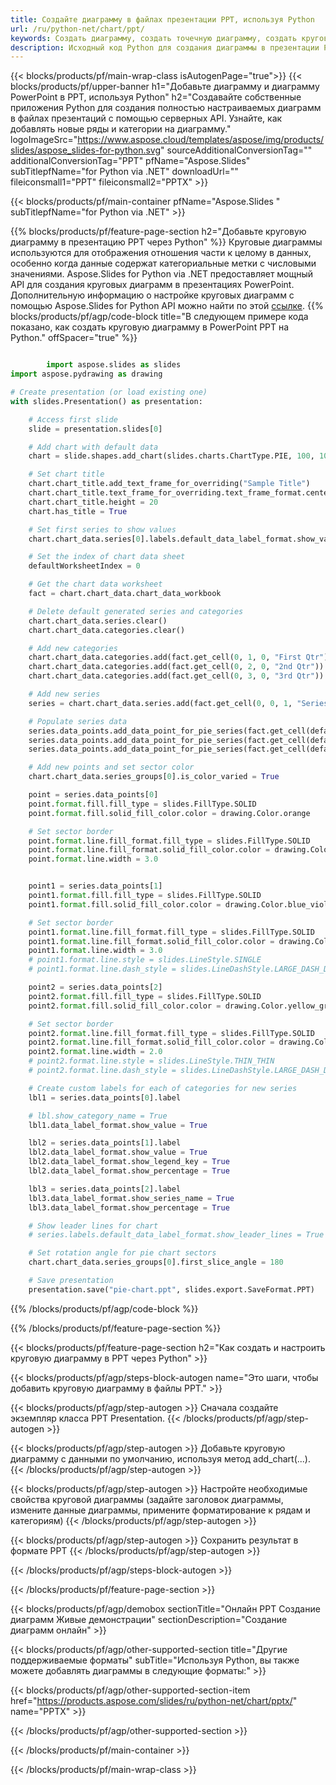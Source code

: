 ```yaml
---
title: Создайте диаграмму в файлах презентации PPT, используя Python
url: /ru/python-net/chart/ppt/
keywords: Создать диаграмму, создать точечную диаграмму, создать круговую диаграмму, создать древовидную диаграмму, создать биржевую диаграмму, создать диаграмму с прямоугольниками и усами, создать гистограмму, создать воронкообразную диаграмму, диаграмму солнечных лучей, многокатегориальную диаграмму, презентацию PowerPoint, Python
description: Исходный код Python для создания диаграммы в презентации PPT.
---
```


{{< blocks/products/pf/main-wrap-class isAutogenPage="true">}}
{{< blocks/products/pf/upper-banner h1="Добавьте диаграмму и диаграмму PowerPoint в PPT, используя Python" h2="Создавайте собственные приложения Python для создания полностью настраиваемых диаграмм в файлах презентаций с помощью серверных API. Узнайте, как добавлять новые ряды и категории на диаграмму." logoImageSrc="https://www.aspose.cloud/templates/aspose/img/products/slides/aspose_slides-for-python.svg" sourceAdditionalConversionTag="" additionalConversionTag="PPT" pfName="Aspose.Slides" subTitlepfName="for Python via .NET" downloadUrl="" fileiconsmall1="PPT" fileiconsmall2="PPTX" >}}

{{< blocks/products/pf/main-container pfName="Aspose.Slides " subTitlepfName="for Python via .NET" >}}

{{% blocks/products/pf/feature-page-section  h2="Добавьте круговую диаграмму в презентацию PPT через Python" %}}
Круговые диаграммы используются для отображения отношения части к целому в данных, особенно когда данные содержат категориальные метки с числовыми значениями. Aspose.Slides for Python via .NET предоставляет мощный API для создания круговых диаграмм в презентациях PowerPoint. Дополнительную информацию о настройке круговых диаграмм с помощью Aspose.Slides for Python API можно найти по этой [ссылке](https://docs.aspose.com/slides/python-net/pie-chart/).
{{% blocks/products/pf/agp/code-block title="В следующем примере кода показано, как создать круговую диаграмму в PowerPoint PPT на Python." offSpacer="true" %}}

```py

        import aspose.slides as slides
import aspose.pydrawing as drawing

# Create presentation (or load existing one) 
with slides.Presentation() as presentation:

    # Access first slide
    slide = presentation.slides[0]

    # Add chart with default data
    chart = slide.shapes.add_chart(slides.charts.ChartType.PIE, 100, 100, 400, 400)

    # Set chart title
    chart.chart_title.add_text_frame_for_overriding("Sample Title")
    chart.chart_title.text_frame_for_overriding.text_frame_format.center_text = slides.NullableBool(True)
    chart.chart_title.height = 20
    chart.has_title = True

    # Set first series to show values
    chart.chart_data.series[0].labels.default_data_label_format.show_value = True

    # Set the index of chart data sheet
    defaultWorksheetIndex = 0

    # Get the chart data worksheet
    fact = chart.chart_data.chart_data_workbook

    # Delete default generated series and categories
    chart.chart_data.series.clear()
    chart.chart_data.categories.clear()

    # Add new categories
    chart.chart_data.categories.add(fact.get_cell(0, 1, 0, "First Qtr"))
    chart.chart_data.categories.add(fact.get_cell(0, 2, 0, "2nd Qtr"))
    chart.chart_data.categories.add(fact.get_cell(0, 3, 0, "3rd Qtr"))

    # Add new series
    series = chart.chart_data.series.add(fact.get_cell(0, 0, 1, "Series 1"), chart.type)

    # Populate series data
    series.data_points.add_data_point_for_pie_series(fact.get_cell(defaultWorksheetIndex, 1, 1, 20))
    series.data_points.add_data_point_for_pie_series(fact.get_cell(defaultWorksheetIndex, 2, 1, 50))
    series.data_points.add_data_point_for_pie_series(fact.get_cell(defaultWorksheetIndex, 3, 1, 30))

    # Add new points and set sector color
    chart.chart_data.series_groups[0].is_color_varied = True

    point = series.data_points[0]
    point.format.fill.fill_type = slides.FillType.SOLID
    point.format.fill.solid_fill_color.color = drawing.Color.orange

    # Set sector border
    point.format.line.fill_format.fill_type = slides.FillType.SOLID
    point.format.line.fill_format.solid_fill_color.color = drawing.Color.gray
    point.format.line.width = 3.0


    point1 = series.data_points[1]
    point1.format.fill.fill_type = slides.FillType.SOLID
    point1.format.fill.solid_fill_color.color = drawing.Color.blue_violet

    # Set sector border
    point1.format.line.fill_format.fill_type = slides.FillType.SOLID
    point1.format.line.fill_format.solid_fill_color.color = drawing.Color.blue
    point1.format.line.width = 3.0
    # point1.format.line.style = slides.LineStyle.SINGLE
    # point1.format.line.dash_style = slides.LineDashStyle.LARGE_DASH_DOT

    point2 = series.data_points[2]
    point2.format.fill.fill_type = slides.FillType.SOLID
    point2.format.fill.solid_fill_color.color = drawing.Color.yellow_green

    # Set sector border
    point2.format.line.fill_format.fill_type = slides.FillType.SOLID
    point2.format.line.fill_format.solid_fill_color.color = drawing.Color.red
    point2.format.line.width = 2.0
    # point2.format.line.style = slides.LineStyle.THIN_THIN
    # point2.format.line.dash_style = slides.LineDashStyle.LARGE_DASH_DOT_DOT

    # Create custom labels for each of categories for new series
    lbl1 = series.data_points[0].label

    # lbl.show_category_name = True
    lbl1.data_label_format.show_value = True

    lbl2 = series.data_points[1].label
    lbl2.data_label_format.show_value = True
    lbl2.data_label_format.show_legend_key = True
    lbl2.data_label_format.show_percentage = True

    lbl3 = series.data_points[2].label
    lbl3.data_label_format.show_series_name = True
    lbl3.data_label_format.show_percentage = True

    # Show leader lines for chart
    # series.labels.default_data_label_format.show_leader_lines = True

    # Set rotation angle for pie chart sectors
    chart.chart_data.series_groups[0].first_slice_angle = 180

    # Save presentation
    presentation.save("pie-chart.ppt", slides.export.SaveFormat.PPT)

```

{{% /blocks/products/pf/agp/code-block %}}

{{% /blocks/products/pf/feature-page-section %}}

{{< blocks/products/pf/feature-page-section  h2="Как создать и настроить круговую диаграмму в PPT через Python" >}}

{{< blocks/products/pf/agp/steps-block-autogen name="Это шаги, чтобы добавить круговую диаграмму в файлы PPT." >}}

{{< blocks/products/pf/agp/step-autogen >}}
Сначала создайте экземпляр класса PPT Presentation.
{{< /blocks/products/pf/agp/step-autogen >}}

{{< blocks/products/pf/agp/step-autogen >}}
Добавьте круговую диаграмму с данными по умолчанию, используя метод add_chart(...).
{{< /blocks/products/pf/agp/step-autogen >}}

{{< blocks/products/pf/agp/step-autogen >}}
Настройте необходимые свойства круговой диаграммы (задайте заголовок диаграммы, измените данные диаграммы, примените форматирование к рядам и категориям)
{{< /blocks/products/pf/agp/step-autogen >}}

{{< blocks/products/pf/agp/step-autogen >}}
Сохранить результат в формате PPT
{{< /blocks/products/pf/agp/step-autogen >}}

{{< /blocks/products/pf/agp/steps-block-autogen >}}

{{< /blocks/products/pf/feature-page-section >}}

{{< blocks/products/pf/agp/demobox sectionTitle="Онлайн PPT Создание диаграмм Живые демонстрации" sectionDescription="Создание диаграмм онлайн" >}}

{{< blocks/products/pf/agp/other-supported-section title="Другие поддерживаемые форматы" subTitle="Используя Python, вы также можете добавлять диаграммы в следующие форматы:" >}}

{{< blocks/products/pf/agp/other-supported-section-item href="https://products.aspose.com/slides/ru/python-net/chart/pptx/" name="PPTX" >}}


{{< /blocks/products/pf/agp/other-supported-section >}}

{{< /blocks/products/pf/main-container >}}
    
{{< /blocks/products/pf/main-wrap-class >}}